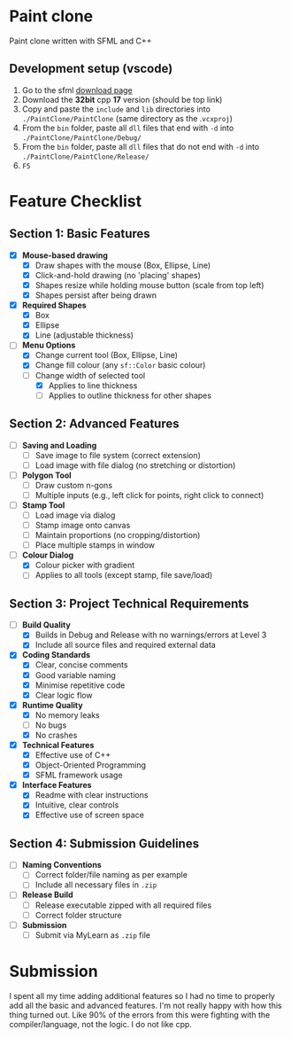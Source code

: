 # Paint clone
Paint clone written with SFML and C++ 

## Development setup (vscode)
1. Go to the sfml [download page](https://www.sfml-dev.org/download/sfml/3.0.0/#windows)
1. Download the **32bit** cpp **17** version (should be top link)
1. Copy and paste the `include` and `lib` directories into `./PaintClone/PaintClone` (same directory as the .`vcxproj`)
1. From the `bin` folder, paste all `dll` files that end with `-d` into `./PaintClone/PaintClone/Debug/`
1. From the `bin` folder, paste all `dll` files that do not end with `-d` into `./PaintClone/PaintClone/Release/`
1. `F5`

# Feature Checklist

## Section 1: Basic Features
- [x] **Mouse-based drawing**
  - [x] Draw shapes with the mouse (Box, Ellipse, Line)
  - [x] Click-and-hold drawing (no 'placing' shapes)
  - [x] Shapes resize while holding mouse button (scale from top left)
  - [x] Shapes persist after being drawn
- [x] **Required Shapes**
  - [x] Box
  - [x] Ellipse
  - [x] Line (adjustable thickness)
- [ ] **Menu Options**
  - [x] Change current tool (Box, Ellipse, Line)
  - [x] Change fill colour (any `sf::Color` basic colour)
  - [ ] Change width of selected tool  
    - [x] Applies to line thickness  
    - [ ] Applies to outline thickness for other shapes

## Section 2: Advanced Features
- [ ] **Saving and Loading**
  - [ ] Save image to file system (correct extension)
  - [ ] Load image with file dialog (no stretching or distortion)
- [ ] **Polygon Tool**
  - [ ] Draw custom n-gons  
  - [ ] Multiple inputs (e.g., left click for points, right click to connect)
- [ ] **Stamp Tool**
  - [ ] Load image via dialog
  - [ ] Stamp image onto canvas
  - [ ] Maintain proportions (no cropping/distortion)
  - [ ] Place multiple stamps in window
- [ ] **Colour Dialog**
  - [x] Colour picker with gradient
  - [ ] Applies to all tools (except stamp, file save/load)

## Section 3: Project Technical Requirements
- [ ] **Build Quality**
  - [x] Builds in Debug and Release with no warnings/errors at Level 3
  - [x] Include all source files and required external data
- [x] **Coding Standards**
  - [x] Clear, concise comments
  - [x] Good variable naming
  - [x] Minimise repetitive code
  - [x] Clear logic flow
- [x] **Runtime Quality**
  - [x] No memory leaks
  - [ ] No bugs
  - [x] No crashes
- [x] **Technical Features**
  - [x] Effective use of C++
  - [x] Object-Oriented Programming
  - [x] SFML framework usage
- [x] **Interface Features**
  - [x] Readme with clear instructions
  - [x] Intuitive, clear controls
  - [x] Effective use of screen space

## Section 4: Submission Guidelines
- [ ] **Naming Conventions**
  - [ ] Correct folder/file naming as per example
  - [ ] Include all necessary files in `.zip`
- [ ] **Release Build**
  - [ ] Release executable zipped with all required files
  - [ ] Correct folder structure
- [ ] **Submission**
  - [ ] Submit via MyLearn as `.zip` file

# Submission
I spent all my time adding additional features so I had no time to properly add all the basic and advanced features. I'm not really happy with how this thing turned out. Like 90% of the errors from this were fighting with the compiler/language, not the logic. I do not like cpp. 